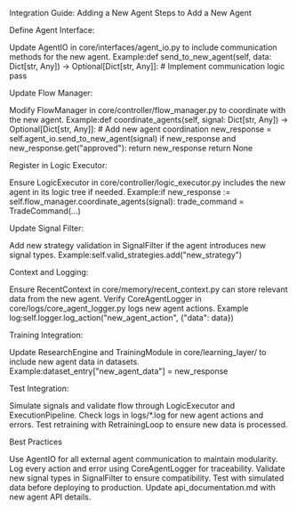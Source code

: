 Integration Guide: Adding a New Agent
Steps to Add a New Agent

Define Agent Interface:

Update AgentIO in core/interfaces/agent_io.py to include communication methods for the new agent.
Example:def send_to_new_agent(self, data: Dict[str, Any]) -> Optional[Dict[str, Any]]:
    # Implement communication logic
    pass




Update Flow Manager:

Modify FlowManager in core/controller/flow_manager.py to coordinate with the new agent.
Example:def coordinate_agents(self, signal: Dict[str, Any]) -> Optional[Dict[str, Any]]:
    # Add new agent coordination
    new_response = self.agent_io.send_to_new_agent(signal)
    if new_response and new_response.get("approved"):
        return new_response
    return None




Register in Logic Executor:

Ensure LogicExecutor in core/controller/logic_executor.py includes the new agent in its logic tree if needed.
Example:if new_response := self.flow_manager.coordinate_agents(signal):
    trade_command = TradeCommand(...)




Update Signal Filter:

Add new strategy validation in SignalFilter if the agent introduces new signal types.
Example:self.valid_strategies.add("new_strategy")




Context and Logging:

Ensure RecentContext in core/memory/recent_context.py can store relevant data from the new agent.
Verify CoreAgentLogger in core/logs/core_agent_logger.py logs new agent actions.
Example log:self.logger.log_action("new_agent_action", {"data": data})




Training Integration:

Update ResearchEngine and TrainingModule in core/learning_layer/ to include new agent data in datasets.
Example:dataset_entry["new_agent_data"] = new_response




Test Integration:

Simulate signals and validate flow through LogicExecutor and ExecutionPipeline.
Check logs in logs/*.log for new agent actions and errors.
Test retraining with RetrainingLoop to ensure new data is processed.



Best Practices

Use AgentIO for all external agent communication to maintain modularity.
Log every action and error using CoreAgentLogger for traceability.
Validate new signal types in SignalFilter to ensure compatibility.
Test with simulated data before deploying to production.
Update api_documentation.md with new agent API details.
